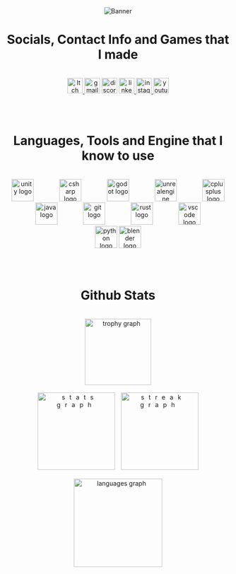<div align="center">
  <img src="https://imgur.com/wTWstgj.png" alt="Banner">
</div>

### <h1 align="center"> Socials, Contact Info and Games that I made </h1>
<br>

<div align="center">
  <a href="https://yutikay.itch.io">
    <img src="https://img.shields.io/static/v1?message=Itch.io&logo=Itc&label=&color=E9445f&logoColor=white&labelColor=&style=for-the-badge" height="35" alt="Itch logo"  >
  </a>
  <a value="jhobabalos@gmail.com" id="myInput">
      <img src="https://img.shields.io/static/v1?message=Gmail&logo=gmail&label=&color=D14836&logoColor=white&labelColor=&style=for-the-badge" height="35" alt="gmail logo" onclick="myFunction('gmailInput')" />
  </a>
  <a value="yeuteakay" id="discordInput">
      <img src="https://img.shields.io/static/v1?message=Discord&logo=discord&label=&color=7289DA&logoColor=white&labelColor=&style=for-the-badge" height="35" alt="discord logo"  onclick="myFunction('discordInput')" />
  </a>
  <a href="https://www.linkedin.com/in/michael-jhob-abalos/">
    <img src="https://img.shields.io/static/v1?message=LinkedIn&logo=linkedin&label=&color=0077B5&logoColor=white&labelColor=&style=for-the-badge" height="35" alt="linkedin logo"  />
  </a>
  <a href="https://www.instagram.com/the_jhob/">
    <img src="https://img.shields.io/static/v1?message=Instagram&logo=instagram&label=&color=E4405F&logoColor=white&labelColor=&style=for-the-badge" height="35" alt="instagram logo"  />
  </a>
  <a href="https://www.youtube.com/@jhobabalos3472">
    <img src="https://img.shields.io/static/v1?message=Youtube&logo=youtube&label=&color=FF0000&logoColor=white&labelColor=&style=for-the-badge" height="35" alt="youtube logo"/>
  </a>
</div>

<br><br>

<h1 align="center"> Languages, Tools and Engine that I know to use </h1>

<br>

<div align="center">
  <img src="https://cdn.jsdelivr.net/gh/devicons/devicon/icons/unity/unity-original.svg" height="50" alt="unity logo"  />
  <img width="50" />
  <img src="https://cdn.jsdelivr.net/gh/devicons/devicon/icons/csharp/csharp-original.svg" height="50" alt="csharp logo"  />
  <img width="50" />
  <img src="https://cdn.jsdelivr.net/gh/devicons/devicon/icons/godot/godot-original.svg" height="50" alt="godot logo"  />
  <img width="50" />
  <img src="https://cdn.jsdelivr.net/gh/devicons/devicon/icons/unrealengine/unrealengine-original.svg" height="50" alt="unrealengine logo"  />
  <img width="50" />
  <img src="https://cdn.jsdelivr.net/gh/devicons/devicon/icons/cplusplus/cplusplus-original.svg" height="50" alt="cplusplus logo"  />
  <img width="50" />
  <img src="https://cdn.jsdelivr.net/gh/devicons/devicon/icons/java/java-original.svg" height="50" alt="java logo"  />
  <img width="50" />
  <img src="https://cdn.jsdelivr.net/gh/devicons/devicon/icons/git/git-original.svg" height="50" alt="git logo"  />
  <img width="50" />
  <img src="https://cdn.jsdelivr.net/gh/devicons/devicon/icons/rust/rust-original.svg" height="50" alt="rust logo"  />
  <img width="50" />
  <img src="https://cdn.jsdelivr.net/gh/devicons/devicon/icons/vscode/vscode-original.svg" height="50" alt="vscode logo"  />
  <img width="50" />
  <img src="https://cdn.jsdelivr.net/gh/devicons/devicon/icons/python/python-original.svg" height="50" alt="python logo"  />
  <img src="https://cdn.jsdelivr.net/gh/devicons/devicon/icons/blender/blender-original.svg" height="50" alt="blender logo"  />
</div>

<br><br>
<h1 align="center"> Github Stats </h1>
<br>
<div align="center">
  <img src="https://github-profile-trophy.vercel.app?username=YeuTeaKay&theme=dracula&column=5&row=1&margin-w=8&margin-h=8&no-bg=false&no-frame=false&order=4" height="150" alt="trophy graph"  />
  <br><br>
  <div style="letter-spacing:10px">
    <img src="https://github-readme-stats.vercel.app/api?username=YeuTeaKay&hide_title=false&hide_rank=false&show_icons=true&include_all_commits=true&count_private=true&disable_animations=false&theme=dracula&locale=en&hide_border=false&order=1" height="175" alt="stats graph"  />
    <img src="https://streak-stats.demolab.com?user=YeuTeaKay&locale=en&mode=daily&theme=dracula&hide_border=false&border_radius=5&order=3" height="175" alt="streak graph"  />
  </div>
  <br>
  <img src="https://github-readme-stats.vercel.app/api/top-langs?username=YeuTeaKay&locale=en&hide_title=false&layout=compact&card_width=320&langs_count=5&theme=dracula&hide_border=false&order=2" height="200" alt="languages graph"  />
</div>

###
